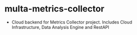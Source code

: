 # multa-metrics-collector

- Cloud backend for Metrics Collector project. Includes Cloud Infrastructure, Data Analysis Engine and RestAPI

